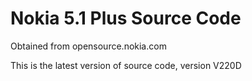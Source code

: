 # Nokia 5.1 Plus Source Code
 
Obtained from opensource.nokia.com

This is the latest version of source code, version V220D
